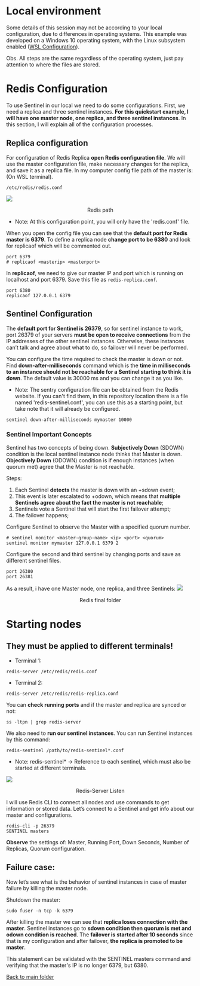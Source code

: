 # Local environment
Some details of this session may not be according to your local configuration, due to differences in operating systems. This example was developed on a Windows 10 operating system, with the Linux subsystem enabled ([WSL Configuration](https://docs.microsoft.com/pt-br/windows/wsl/install-win10)).

Obs. All steps are the same regardless of the operating system, just pay attention to where the files are stored.

# Redis Configuration
To use Sentinel in our local we need to do some configurations. First, we need a replica and three sentinel instances. **For this quickstart example, I will have one master node, one replica, and three sentinel instances**. In this section, I will explain all of the configuration processes.

## Replica configuration
For configuration of Redis Replica **open Redis configuration file**. We will use the master configuration file, make necessary changes for the replica, and save it as a replica file. In my computer config file path of the master is: (On WSL terminal).

``` /etc/redis/redis.conf ```

![](./.github/RedisPath.PNG)
<p align="center"> Redis path </p>

- Note: At this configuration point, you will only have the 'redis.conf' file.

When you open the config file you can see that the **default port for Redis master is 6379**. To define a replica node **change port to be 6380** and look for replicaof which will be commented out.

```
port 6379
# replicaof <masterip> <masterport>
```

In **replicaof**, we need to give our master IP and port which is running on localhost and port 6379. Save this file as ```redis-replica.conf```.

```
port 6380
replicaof 127.0.0.1 6379
```

## Sentinel Configuration
The **default port for Sentinel is 26379**, so for sentinel instance to work, port 26379 of your servers **must be open to receive connections** from the IP addresses of the other sentinel instances. Otherwise, these instances can’t talk and agree about what to do, so failover will never be performed.

You can configure the time required to check the master is down or not. Find **down-after-milliseconds** command which is the **time in milliseconds to an instance should not be reachable for a Sentinel starting to think it is down**. The default value is 30000 ms and you can change it as you like.

- Note: The sentry configuration file can be obtained from the Redis website. If you can't find them, in this repository location there is a file named 'redis-sentinel.conf', you can use this as a starting point, but take note that it will already be configured.

```
sentinel down-after-milliseconds mymaster 10000
```

### Sentinel Important Concepts
Sentinel has two concepts of being down. **Subjectively Down** (SDOWN) condition is the local sentinel instance node thinks that Master is down. **Objectively Down** (ODOWN) condition is if enough instances (when quorum met) agree that the Master is not reachable.

Steps:
1. Each Sentinel **detects** the master is down with an +sdown event;
2. This event is later escalated to +odown, which means that **multiple Sentinels agree about the fact the master is not reachable**;
3. Sentinels vote a Sentinel that will start the first failover attempt;
4. The failover happens;

Configure Sentinel to observe the Master with a specified quorum number.

```
# sentinel monitor <master-group-name> <ip> <port> <quorum>
sentinel monitor mymaster 127.0.0.1 6379 2
```

Configure the second and third sentinel by changing ports and save as different sentinel files.

```
port 26380
port 26381
```

As a result, i have one Master node, one replica, and three Sentinels:
![](./.github/RedisPath.PNG)
<p align="center"> Redis final folder </p>

# Starting nodes
## They must be applied to different terminals!
- Terminal 1:
```
redis-server /etc/redis/redis.conf
```
- Terminal 2:
```
redis-server /etc/redis/redis-replica.conf
```

You can **check running ports** and if the master and replica are synced or not:

```
ss -ltpn | grep redis-server
```

We also need to **run our sentinel instances**. You can run Sentinel instances by this command:

```
redis-sentinel /path/to/redis-sentinel*.conf
```
- Note: redis-sentinel* -> Reference to each sentinel, which must also be started at different terminals.

![](./.github/RedisServerListen.PNG)
<p align="center"> Redis-Server Listen </p>

I will use Redis CLI to connect all nodes and use commands to get information or stored data. Let’s connect to a Sentinel and get info about our master and configurations.

```
redis-cli -p 26379
SENTINEL masters
```

**Observe** the settings of: Master, Running Port, Down Seconds, Number of Replicas, Quorum configuration.

## Failure case:
Now let’s see what is the behavior of sentinel instances in case of master failure by killing the master node.

Shutdown the master:
```
sudo fuser -n tcp -k 6379
```

After killing the master we can see that **replica loses connection with the master**. Sentinel instances go to **sdown condition then quorum is met and odown condition is reached**. The **failover is started after 10 seconds** since that is my configuration and after failover, **the replica is promoted to be master**.

This statement can be validated with the SENTINEL masters command and verifying that the master's IP is no longer 6379, but 6380.

[Back to main folder](/../../tree/main)
